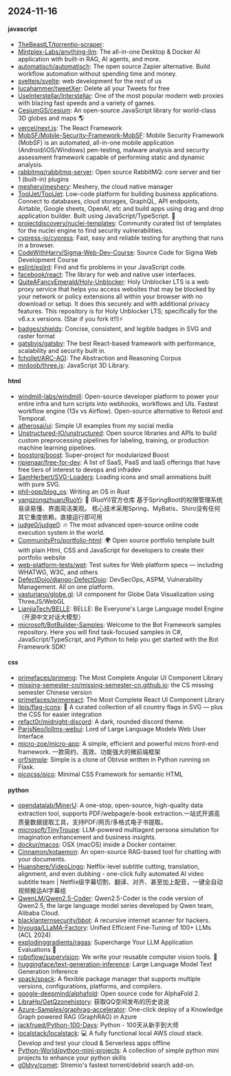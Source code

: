 ## 2024-11-16

#### javascript
* [TheBeastLT/torrentio-scraper](https://github.com/TheBeastLT/torrentio-scraper): 
* [Mintplex-Labs/anything-llm](https://github.com/Mintplex-Labs/anything-llm): The all-in-one Desktop & Docker AI application with built-in RAG, AI agents, and more.
* [automatisch/automatisch](https://github.com/automatisch/automatisch): The open source Zapier alternative. Build workflow automation without spending time and money.
* [sveltejs/svelte](https://github.com/sveltejs/svelte): web development for the rest of us
* [lucahammer/tweetXer](https://github.com/lucahammer/tweetXer): Delete all your Tweets for free
* [UseInterstellar/Interstellar](https://github.com/UseInterstellar/Interstellar): One of the most popular modern web proxies with blazing fast speeds and a variety of games.
* [CesiumGS/cesium](https://github.com/CesiumGS/cesium): An open-source JavaScript library for world-class 3D globes and maps 🌎
* [vercel/next.js](https://github.com/vercel/next.js): The React Framework
* [MobSF/Mobile-Security-Framework-MobSF](https://github.com/MobSF/Mobile-Security-Framework-MobSF): Mobile Security Framework (MobSF) is an automated, all-in-one mobile application (Android/iOS/Windows) pen-testing, malware analysis and security assessment framework capable of performing static and dynamic analysis.
* [rabbitmq/rabbitmq-server](https://github.com/rabbitmq/rabbitmq-server): Open source RabbitMQ: core server and tier 1 (built-in) plugins
* [meshery/meshery](https://github.com/meshery/meshery): Meshery, the cloud native manager
* [ToolJet/ToolJet](https://github.com/ToolJet/ToolJet): Low-code platform for building business applications. Connect to databases, cloud storages, GraphQL, API endpoints, Airtable, Google sheets, OpenAI, etc and build apps using drag and drop application builder. Built using JavaScript/TypeScript. 🚀
* [projectdiscovery/nuclei-templates](https://github.com/projectdiscovery/nuclei-templates): Community curated list of templates for the nuclei engine to find security vulnerabilities.
* [cypress-io/cypress](https://github.com/cypress-io/cypress): Fast, easy and reliable testing for anything that runs in a browser.
* [CodeWithHarry/Sigma-Web-Dev-Course](https://github.com/CodeWithHarry/Sigma-Web-Dev-Course): Source Code for Sigma Web Development Course
* [eslint/eslint](https://github.com/eslint/eslint): Find and fix problems in your JavaScript code.
* [facebook/react](https://github.com/facebook/react): The library for web and native user interfaces.
* [QuiteAFancyEmerald/Holy-Unblocker](https://github.com/QuiteAFancyEmerald/Holy-Unblocker): Holy Unblocker LTS is a web proxy service that helps you access websites that may be blocked by your network or policy extensions all within your browser with no download or setup. It does this securely and with additional privacy features. This repository is for Holy Unblocker LTS; specifically for the v6.x.x versions. (Star if you fork it!!)⚡
* [badges/shields](https://github.com/badges/shields): Concise, consistent, and legible badges in SVG and raster format
* [gatsbyjs/gatsby](https://github.com/gatsbyjs/gatsby): The best React-based framework with performance, scalability and security built in.
* [fchollet/ARC-AGI](https://github.com/fchollet/ARC-AGI): The Abstraction and Reasoning Corpus
* [mrdoob/three.js](https://github.com/mrdoob/three.js): JavaScript 3D Library.

#### html
* [windmill-labs/windmill](https://github.com/windmill-labs/windmill): Open-source developer platform to power your entire infra and turn scripts into webhooks, workflows and UIs. Fastest workflow engine (13x vs Airflow). Open-source alternative to Retool and Temporal.
* [atherosai/ui](https://github.com/atherosai/ui): Simple UI examples from my social media
* [Unstructured-IO/unstructured](https://github.com/Unstructured-IO/unstructured): Open source libraries and APIs to build custom preprocessing pipelines for labeling, training, or production machine learning pipelines.
* [boostorg/boost](https://github.com/boostorg/boost): Super-project for modularized Boost
* [ripienaar/free-for-dev](https://github.com/ripienaar/free-for-dev): A list of SaaS, PaaS and IaaS offerings that have free tiers of interest to devops and infradev
* [SamHerbert/SVG-Loaders](https://github.com/SamHerbert/SVG-Loaders): Loading icons and small animations built with pure SVG.
* [phil-opp/blog_os](https://github.com/phil-opp/blog_os): Writing an OS in Rust
* [yangzongzhuan/RuoYi](https://github.com/yangzongzhuan/RuoYi): 🎉 (RuoYi)官方仓库 基于SpringBoot的权限管理系统 易读易懂、界面简洁美观。 核心技术采用Spring、MyBatis、Shiro没有任何其它重度依赖。直接运行即可用
* [judge0/judge0](https://github.com/judge0/judge0): 🔥 The most advanced open-source online code execution system in the world.
* [CommunityPro/portfolio-html](https://github.com/CommunityPro/portfolio-html): 🌍 Open source portfolio template built with plain Html, CSS and JavaScript for developers to create their portfolio website
* [web-platform-tests/wpt](https://github.com/web-platform-tests/wpt): Test suites for Web platform specs — including WHATWG, W3C, and others
* [DefectDojo/django-DefectDojo](https://github.com/DefectDojo/django-DefectDojo): DevSecOps, ASPM, Vulnerability Management. All on one platform.
* [vasturiano/globe.gl](https://github.com/vasturiano/globe.gl): UI component for Globe Data Visualization using ThreeJS/WebGL
* [LianjiaTech/BELLE](https://github.com/LianjiaTech/BELLE): BELLE: Be Everyone's Large Language model Engine（开源中文对话大模型）
* [microsoft/BotBuilder-Samples](https://github.com/microsoft/BotBuilder-Samples): Welcome to the Bot Framework samples repository. Here you will find task-focused samples in C#, JavaScript/TypeScript, and Python to help you get started with the Bot Framework SDK!

#### css
* [primefaces/primeng](https://github.com/primefaces/primeng): The Most Complete Angular UI Component Library
* [missing-semester-cn/missing-semester-cn.github.io](https://github.com/missing-semester-cn/missing-semester-cn.github.io): the CS missing semester Chinese version
* [primefaces/primereact](https://github.com/primefaces/primereact): The Most Complete React UI Component Library
* [lipis/flag-icons](https://github.com/lipis/flag-icons): 🎏 A curated collection of all country flags in SVG — plus the CSS for easier integration
* [refact0r/midnight-discord](https://github.com/refact0r/midnight-discord): A dark, rounded discord theme.
* [ParisNeo/lollms-webui](https://github.com/ParisNeo/lollms-webui): Lord of Large Language Models Web User Interface
* [micro-zoe/micro-app](https://github.com/micro-zoe/micro-app): A simple, efficient and powerful micro front-end framework. 一款简约、高效、功能强大的微前端框架
* [orf/simple](https://github.com/orf/simple): Simple is a clone of Obtvse written in Python running on Flask.
* [picocss/pico](https://github.com/picocss/pico): Minimal CSS Framework for semantic HTML

#### python
* [opendatalab/MinerU](https://github.com/opendatalab/MinerU): A one-stop, open-source, high-quality data extraction tool, supports PDF/webpage/e-book extraction.一站式开源高质量数据提取工具，支持PDF/网页/多格式电子书提取。
* [microsoft/TinyTroupe](https://github.com/microsoft/TinyTroupe): LLM-powered multiagent persona simulation for imagination enhancement and business insights.
* [dockur/macos](https://github.com/dockur/macos): OSX (macOS) inside a Docker container.
* [Cinnamon/kotaemon](https://github.com/Cinnamon/kotaemon): An open-source RAG-based tool for chatting with your documents.
* [Huanshere/VideoLingo](https://github.com/Huanshere/VideoLingo): Netflix-level subtitle cutting, translation, alignment, and even dubbing - one-click fully automated AI video subtitle team | Netflix级字幕切割、翻译、对齐、甚至加上配音，一键全自动视频搬运AI字幕组
* [QwenLM/Qwen2.5-Coder](https://github.com/QwenLM/Qwen2.5-Coder): Qwen2.5-Coder is the code version of Qwen2.5, the large language model series developed by Qwen team, Alibaba Cloud.
* [blacklanternsecurity/bbot](https://github.com/blacklanternsecurity/bbot): A recursive internet scanner for hackers.
* [hiyouga/LLaMA-Factory](https://github.com/hiyouga/LLaMA-Factory): Unified Efficient Fine-Tuning of 100+ LLMs (ACL 2024)
* [explodinggradients/ragas](https://github.com/explodinggradients/ragas): Supercharge Your LLM Application Evaluations 🚀
* [roboflow/supervision](https://github.com/roboflow/supervision): We write your reusable computer vision tools. 💜
* [huggingface/text-generation-inference](https://github.com/huggingface/text-generation-inference): Large Language Model Text Generation Inference
* [spack/spack](https://github.com/spack/spack): A flexible package manager that supports multiple versions, configurations, platforms, and compilers.
* [google-deepmind/alphafold](https://github.com/google-deepmind/alphafold): Open source code for AlphaFold 2.
* [LibraHp/GetQzonehistory](https://github.com/LibraHp/GetQzonehistory): 获取QQ空间发布的历史说说
* [Azure-Samples/graphrag-accelerator](https://github.com/Azure-Samples/graphrag-accelerator): One-click deploy of a Knowledge Graph powered RAG (GraphRAG) in Azure
* [jackfrued/Python-100-Days](https://github.com/jackfrued/Python-100-Days): Python - 100天从新手到大师
* [localstack/localstack](https://github.com/localstack/localstack): 💻 A fully functional local AWS cloud stack. Develop and test your cloud & Serverless apps offline
* [Python-World/python-mini-projects](https://github.com/Python-World/python-mini-projects): A collection of simple python mini projects to enhance your python skills
* [g0ldyy/comet](https://github.com/g0ldyy/comet): Stremio's fastest torrent/debrid search add-on.
